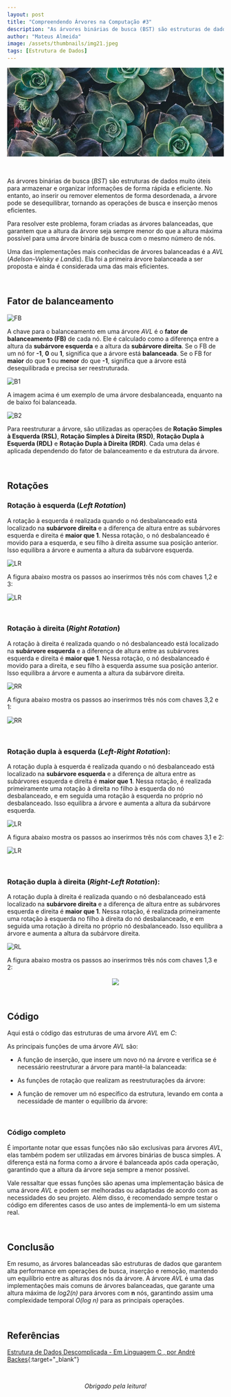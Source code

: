 ```yaml
---
layout: post
title: "Compreendendo Árvores na Computação #3"
description: "As árvores binárias de busca (BST) são estruturas de dados muito úteis para armazenar e organizar informações de forma rápida e eficiente...."
author: "Mateus Almeida"
image: /assets/thumbnails/img21.jpeg
tags: [Estrutura de Dados]
---
```


![Birds](/assets/thumbnails/img21.jpeg)

&nbsp;

As árvores binárias de busca (*BST*) são estruturas de dados muito úteis para armazenar e organizar informações de forma rápida e eficiente. No entanto, ao inserir ou remover elementos de forma desordenada, a árvore pode se desequilibrar, tornando as operações de busca e inserção menos eficientes.

Para resolver este problema, foram criadas as árvores balanceadas, que garantem que a altura da árvore seja sempre menor do que a altura máxima possível para uma árvore binária de busca com o mesmo número de nós.

Uma das implementações mais conhecidas de árvores balanceadas é a *AVL* (*Adelson-Velsky e Landis*). Ela foi a primeira árvore balanceada a ser proposta e ainda é considerada uma das mais eficientes.

&nbsp;

## Fator de balanceamento
![FB](https://imgur.com/RmG14AU.png)


A chave para o balanceamento em uma árvore *AVL* é o **fator de balanceamento (FB)** de cada nó. Ele é calculado como a diferença entre a altura da **subárvore esquerda** e a altura da **subárvore direita**. Se o FB de um nó for **-1**, **0** ou **1**, significa que a árvore está **balanceada**. Se o FB for **maior** do que **1** ou **menor** do que **-1**, significa que a árvore está desequilibrada e precisa ser reestruturada.

![B1](https://imgur.com/UeooPIB.png)

A imagem acima é um exemplo de uma árvore desbalanceada, enquanto na de baixo foi balanceada.

![B2](https://imgur.com/oh4aehr.png)

Para reestruturar a árvore, são utilizadas as operações de **Rotação Simples à Esquerda (RSL)**, **Rotação Simples à Direita (RSD)**, **Rotação Dupla à Esquerda (RDL)** e **Rotação Dupla à Direita (RDR)**. Cada uma delas é aplicada dependendo do fator de balanceamento e da estrutura da árvore.

&nbsp;

## Rotações

### Rotação à esquerda (*Left Rotation*)

A rotação à esquerda é realizada quando o nó desbalanceado está localizado na **subárvore direita** e a diferença de altura entre as subárvores esquerda e direita é **maior que 1**. Nessa rotação, o nó desbalanceado é movido para a esquerda, e seu filho à direita assume sua posição anterior. Isso equilibra a árvore e aumenta a altura da subárvore esquerda.

![LR](https://imgur.com/9oUd6ss.png)

A figura abaixo mostra os passos ao inserirmos três nós com chaves 1,2 e 3:

![LR](https://imgur.com/SLUcVKc.png)

&nbsp;

### Rotação à direita (*Right Rotation*)

A rotação à direita é realizada quando o nó desbalanceado está localizado na **subárvore esquerda** e a diferença de altura entre as subárvores esquerda e direita é **maior que 1**. Nessa rotação, o nó desbalanceado é movido para a direita, e seu filho à esquerda assume sua posição anterior. Isso equilibra a árvore e aumenta a altura da subárvore direita.

![RR](https://imgur.com/b5mT2gh.png)

A figura abaixo mostra os passos ao inserirmos três nós com chaves 3,2 e 1:

![RR](https://imgur.com/tNw2sdD.png)

&nbsp;

### Rotação dupla à esquerda (*Left-Right Rotation*):

A rotação dupla à esquerda é realizada quando o nó desbalanceado está localizado na **subárvore esquerda** e a diferença de altura entre as subárvores esquerda e direita é **maior que 1**. Nessa rotação, é realizada primeiramente uma rotação à direita no filho à esquerda do nó desbalanceado, e em seguida uma rotação à esquerda no próprio nó desbalanceado. Isso equilibra a árvore e aumenta a altura da subárvore esquerda.

![LR](https://imgur.com/yaSqLPU.png)

A figura abaixo mostra os passos ao inserirmos três nós com chaves 3,1 e 2:

![LR](https://imgur.com/8FGAjL0.png)

&nbsp;

### Rotação dupla à direita (*Right-Left Rotation*):

A rotação dupla à direita é realizada quando o nó desbalanceado está localizado na **subárvore direita** e a diferença de altura entre as subárvores esquerda e direita é **maior que 1**. Nessa rotação, é realizada primeiramente uma rotação à esquerda no filho à direita do nó desbalanceado, e em seguida uma rotação à direita no próprio nó desbalanceado. Isso equilibra a árvore e aumenta a altura da subárvore direita.

![RL](https://imgur.com/LWGQV2E.png)

A figura abaixo mostra os passos ao inserirmos três nós com chaves 1,3 e 2:

<p align="center">
	<img src="https://imgur.com/bkowiVH.png" align="center">
</p>

&nbsp;

## Código

Aqui está o código das estruturas de uma árvore *AVL* em *C*:

<script src="https://gist.github.com/imsouza/ff6a88cd16c98b9a4ea8d4b332e24f95.js"></script>

As principais funções de uma árvore *AVL* são:

- A função de inserção, que insere um novo nó na árvore e verifica se é necessário reestruturar a árvore para mantê-la balanceada:

<script src="https://gist.github.com/imsouza/83ae1c8ab06428e17024d20da2aea936.js"></script>

- As funções de rotação que realizam as reestruturações da árvore:

<script src="https://gist.github.com/imsouza/59e5172dac3f283e766da3b97d18a301.js"></script>

- A função de remover um nó específico da estrutura, levando em conta a necessidade de manter o equilíbrio da árvore:

<script src="https://gist.github.com/imsouza/3bb188a1d3ed6318ec62225fa8af184f.js"></script>

&nbsp;

### Código completo

<script src="https://gist.github.com/imsouza/8f9f2939be38ac4db2e463bea92ae298.js"></script>

É importante notar que essas funções não são exclusivas para árvores *AVL*, elas também podem ser utilizadas em árvores binárias de busca simples. A diferença está na forma como a árvore é balanceada após cada operação, garantindo que a altura da árvore seja sempre a menor possível.

Vale ressaltar que essas funções são apenas uma implementação básica de uma árvore *AVL* e podem ser melhoradas ou adaptadas de acordo com as necessidades do seu projeto. Além disso, é recomendado sempre testar o código em diferentes casos de uso antes de implementá-lo em um sistema real.

&nbsp;

## Conclusão

Em resumo, as árvores balanceadas são estruturas de dados que garantem alta performance em operações de busca, inserção e remoção, mantendo um equilíbrio entre as alturas dos nós da árvore. A árvore *AVL* é uma das implementações mais comuns de árvores balanceadas, que garante uma altura máxima de *log2(n)* para árvores com **n** nós, garantindo assim uma complexidade temporal *O(log n)* para as principais operações.

&nbsp;

## Referências

[Estrutura de Dados Descomplicada - Em Linguagem C , por André Backes](https://www.amazon.com.br/Estrutura-Dados-Descomplicada-Linguagem-Backes/dp/8535285237){:target="_blank"}

<br><center><i>Obrigado pela leitura!</i></center>
